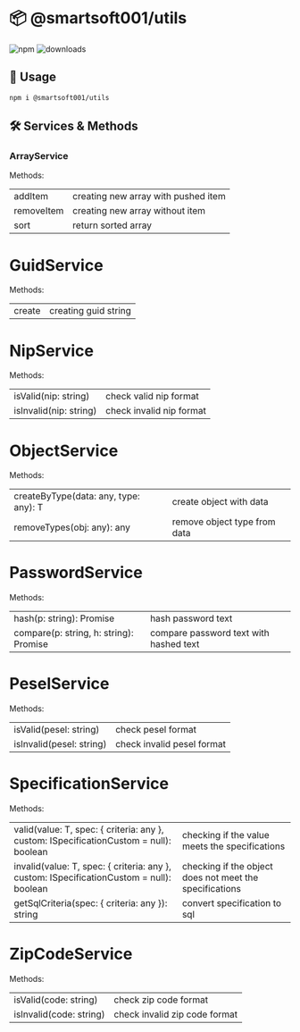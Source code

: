 # 📦 @smartsoft001/utils

![npm](https://img.shields.io/npm/v/@smartsoft001/utils) ![downloads](https://img.shields.io/npm/dm/@smartsoft001/utils)

## 🚀 Usage

`npm i @smartsoft001/utils`

## 🛠️ Services & Methods

### ArrayService

Methods:

<table>
    <tr>
        <td>addItem</td>
        <td>creating new array with pushed item</td>
    </tr>
    <tr>
        <td>removeItem</td>
        <td>creating new array without item</td>
    </tr>
    <tr>
        <td>sort</td>
        <td>return sorted array</td>
    </tr>
</table>

# GuidService

Methods:

<table>
    <tr>
        <td>create</td>
        <td>creating guid string</td>
    </tr>
</table>

# NipService

Methods:

<table>
    <tr>
        <td>isValid(nip: string)</td>
        <td>check valid nip format</td>
    </tr>
    <tr>
        <td>isInvalid(nip: string)</td>
        <td>check invalid nip format</td>
    </tr>
</table>

# ObjectService

Methods:

<table>
    <tr>
        <td>createByType<T>(data: any, type: any): T</td>
        <td>create object with data</td>
    </tr>
    <tr>
        <td>removeTypes(obj: any): any</td>
        <td>remove object type from data</td>
    </tr>
</table>

# PasswordService

Methods:

<table>
    <tr>
        <td>hash(p: string): Promise<string></td>
        <td>hash password text</td>
    </tr>
    <tr>
        <td>compare(p: string, h: string): Promise<boolean></td>
        <td>compare password text with hashed text</td>
    </tr>
</table>

# PeselService

Methods:

<table>
    <tr>
        <td>isValid(pesel: string)</td>
        <td>check pesel format</td>
    </tr>
    <tr>
        <td>isInvalid(pesel: string)</td>
        <td>check invalid pesel format</td>
    </tr>
</table>

# SpecificationService

Methods:

<table>
    <tr>
        <td>valid<T>(value: T, spec: { criteria: any }, custom: ISpecificationCustom = null): boolean</td>
        <td>checking if the value meets the specifications</td>
    </tr>
    <tr>
        <td>invalid<T>(value: T, spec: { criteria: any }, custom: ISpecificationCustom = null): boolean</td>
        <td>checking if the object does not meet the specifications</td>
    </tr>
    <tr>
        <td>getSqlCriteria(spec: { criteria: any }): string</td>
        <td>convert specification to sql</td>
    </tr>
</table>

# ZipCodeService

Methods:

<table>
    <tr>
        <td>isValid(code: string)</td>
        <td>check zip code format</td>
    </tr>
    <tr>
        <td>isInvalid(code: string)</td>
        <td>check invalid zip code format</td>
    </tr>
</table>
